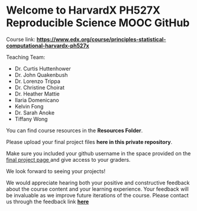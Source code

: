 # Welcome to HarvardX PH527X Reproducible Science MOOC GitHub

Course link: **https://www.edx.org/course/principles-statistical-computational-harvardx-ph527x**

Teaching Team:
* Dr. Curtis Huttenhower
* Dr. John Quakenbush
* Dr. Lorenzo Trippa
* Dr. Christine Choirat
* Dr. Heather Mattie
* Ilaria Domenicano
* Kelvin Fong
* Dr. Sarah Anoke
* Tiffany Wong

You can find course resources in the **Resources Folder**. 

Please upload your final project files **here in this private repository**. 

Make sure you included your github username in the space provided on the  <a href="https://studio.edx.org/container/block-v1:HarvardX+PH527x+3T2017+type@vertical+block@72d49e24b9984669980e9f884396e9ac"> final project page </a> and give access to your graders.

We look forward to seeing your projects!

We would appreciate hearing both your positive and constructive feedback about the course content and your learning experience. Your feedback will be invaluable as we improve future iterations of the course. Please contact us through the feedback link [**here**](https://harvard.az1.qualtrics.com/jfe/form/SV_1zyqNI9ZDZM7FiZ)
